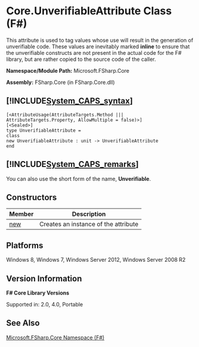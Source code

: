 # Core.UnverifiableAttribute Class (F#)

This attribute is used to tag values whose use will result in the generation of unverifiable code. These values are inevitably marked **inline** to ensure that the unverifiable constructs are not present in the actual code for the F# library, but are rather copied to the source code of the caller.

**Namespace/Module Path:** Microsoft.FSharp.Core

**Assembly:** FSharp.Core (in FSharp.Core.dll)


## [!INCLUDE[System_CAPS_syntax](//System/Token/System_CAPS_syntax_md.md)]

```
[<AttributeUsage(AttributeTargets.Method ||| AttributeTargets.Property, AllowMultiple = false)>]
[<Sealed>]
type UnverifiableAttribute =
class
new UnverifiableAttribute : unit -> UnverifiableAttribute
end
```

## [!INCLUDE[System_CAPS_remarks](//System/Token/System_CAPS_remarks_md.md)]
You can also use the short form of the name, **Unverifiable**.


## Constructors


|Member|Description|
|------|-----------|
|[new](http://msdn.microsoft.com/en-us/library/f2a9ec1c-74b0-4d7d-a5ed-8ec1c13cccae)|Creates an instance of the attribute|

## Platforms
Windows 8, Windows 7, Windows Server 2012, Windows Server 2008 R2


## Version Information
**F# Core Library Versions**

Supported in: 2.0, 4.0, Portable




## See Also
[Microsoft.FSharp.Core Namespace &#40;F&#35;&#41;](Microsoft.FSharp.Core+Namespace+28%F%2329%.md)

